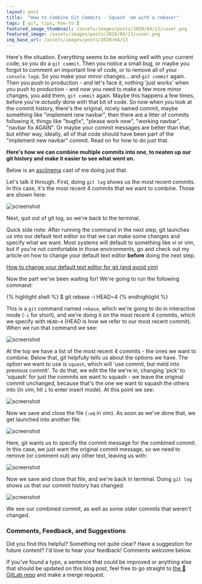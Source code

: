 ```yaml
---
layout: post
title:  "How to Combine Git Commits - Squash 'em with a rebase!"
tags: [ git, tips, how-to ]
featured_image_thumbnail: /assets/images/posts/2020/04/13/cover.png
featured_image: /assets/images/posts/2020/04/13/cover.png
img_base_url: /assets/images/posts/2020/04/13
---
```


Here's the situation. Everything seems to be working well with your current code, so you do a `git commit`. Then you notice a small bug, or maybe you forgot to comment an important line of code, or to remove all of your `console.log`s. So you make your minor changes... and `git commit` again. Then you push to production - and let's face it, nothing 'just works' when you push to production - and now you need to make a few more minor changes, you add them, `git commit` again. Maybe this happens a few times, before you're _actually_ done with that bit of code. So now when you look at the commit history, there's the original, nicely named commit, maybe something like "implement new navbar", then there are a litter of commits following it, things like "bugfix", "please work now", "working navbar", "navbar fix AGAIN". Or maybe your commit messages are better than that, but either way, ideally, all of that code should have been part of the "implement new navbar" commit. Read on for how to do just that.

**Here's how we can combine multiple commits into one, to neaten up our git history and make it easier to see what went on.**

Below is an [asciinema](https://asciinema.org/) cast of me doing just that.

<script id="asciicast-318544" src="https://asciinema.org/a/318544.js" async></script>

Let's talk it through. First, doing `git log` shows us the most recent commits. In this case, it's the most recent 4 commits that we want to combine. Those are shown here:

![screenshot]({{page.img_base_url}}/ScreenShot1.png)

Next, quit out of git log, so we're back to the terminal.

Quick side note: After running the command in the next step, git launches us into our default text editor so that we can make some changes and specify what we want. Most systems will default to something like vi or vim, but if you're not comfortable in those environments, go and check out my article on how to change your default text editor **before** doing the next step.

[How to change your default text editor for git (and avoid vim)](https://dev.to/biancapower/how-to-change-your-default-text-editor-for-git-and-avoid-vim-fk0)

Now the part we've been waiting for! We're going to run the following command:

{% highlight shell %}
$ git rebase -i HEAD~4
{% endhighlight %}

This is a `git` command named `rebase`, which we're going to do in interactive mode (`-i` for short), and we're doing it on the most recent 4 commits, which we specify with `HEAD~4` (HEAD is how we refer to our most recent commit). When we run that command we see:

![screenshot]({{page.img_base_url}}/ScreenShot2.png)

At the top we have a list of the most recent 4 commits - the ones we want to combine. Below that, git helpfully tells us about the options we have. The option we want to use is `squash`, which will 'use commit, but meld into previous commit'. To do that, we edit the file we're in, changing 'pick' to 'squash' for just the commits we want to squash - we leave the original commit unchanged, because that's the one we want to squash the others into (in vim, hit `i` to enter insert mode). At this point we see:

![screenshot]({{page.img_base_url}}/ScreenShot3.png)

Now we save and close the file (`:wq` in vim). As soon as we've done that, we get launched into another file:

![screenshot]({{page.img_base_url}}/ScreenShot4.png)

Here, git wants us to specify the commit message for the combined commit. In this case, we just want the original commit message, so we need to remove (or comment out) any other text, leaving us with:

![screenshot]({{page.img_base_url}}/ScreenShot5.png)

Now we save and close that file, and we're back in terminal. Doing `git log` shows us that our commit history has changed:

![screenshot]({{page.img_base_url}}/ScreenShot6.png)

We see our combined commit, as well as some older commits that weren't changed.



### Comments, Feedback, and Suggestions

Did you find this helpful? Something not quite clear? Have a suggestion for future content? I'd love to hear your feedback! Comments welcome below.

If you've found a typo, a sentence that could be improved or anything else that should be updated on this blog post, feel free to go straight to [the 🦊 GitLab repo](https://gitlab.com/biancapower/biancapower.com) and make a merge request.